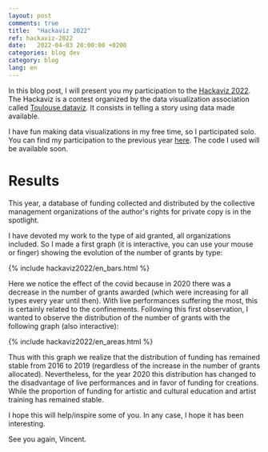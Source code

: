 ```yaml
---
layout: post
comments: true
title:  "Hackaviz 2022"
ref: hackaviz-2022
date:   2022-04-03 20:00:00 +0200
categories: blog dev
category: blog
lang: en
---
```


In this blog post, I will present you my participation to the [Hackaviz 2022](https://github.com/ToulouseDataViz/Hackaviz2022).
The Hackaviz is a contest organized by the data visualization association called [Toulouse dataviz](https://toulouse-dataviz.fr/).
It consists in telling a story using data made available.

I have fun making data visualizations in my free time, so I participated solo.
You can find my participation to the previous year [here](/blog/dev/2021/09/19/hackaviz.html).
The code I used will be available soon.

# Results

This year, a database of funding collected and distributed by the collective management organizations of the author's rights for private copy is in the spotlight.

I have devoted my work to the type of aid granted, all organizations included.
So I made a first graph (it is interactive, you can use your mouse or finger) showing the evolution of the number of grants by type:

{% include hackaviz2022/en_bars.html %}

Here we notice the effect of the covid because in 2020 there was a decrease in the number of grants awarded (which were increasing for all types every year until then).
With live performances suffering the most, this is certainly related to the confinements.
Following this first observation, I wanted to observe the distribution of the number of grants with the following graph (also interactive):

{% include hackaviz2022/en_areas.html %}

Thus with this graph we realize that the distribution of funding has remained stable from 2016 to 2019 (regardless of the increase in the number of grants allocated).
Nevertheless, for the year 2020 this distribution has changed to the disadvantage of live performances and in favor of funding for creations. While the proportion of funding for artistic and cultural education and artist training has remained stable.


I hope this will help/inspire some of you.
In any case, I hope it has been interesting.

See you again, Vincent.
